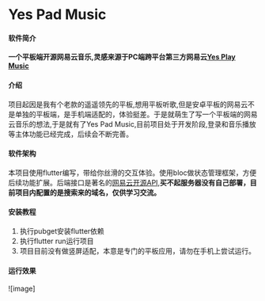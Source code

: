 # Yes Pad Music
#### 软件简介
**一个平板端开源网易云音乐,灵感来源于PC端跨平台第三方网易云[Yes Play Music](https://github.com/qier222/YesPlayMusic)**

#### 介绍
项目起因是我有个老款的遥遥领先的平板,想用平板听歌,但是安卓平板的网易云不是单独的平板端，是手机端适配的，体验挺差。于是就萌生了写一个平板端的网易云音乐的想法,于是就有了Yes Pad Music,目前项目处于开发阶段,登录和音乐播放等主体功能已经完成，后续会不断完善。

#### 软件架构
本项目使用flutter编写，带给你丝滑的交互体验。使用bloc做状态管理框架，方便后续功能扩展。后端接口是著名的[网易云开源API](https://neteasecloudmusicapi.vercel.app/),**买不起服务器没有自己部署，目前项目内配置的是搜索来的域名，仅供学习交流。**


#### 安装教程

1.  执行pubget安装flutter依赖
2.  执行flutter run运行项目
3.  项目目前没有做竖屏适配，本意是专门的平板应用，请勿在手机上尝试运行。

#### 运行效果

![image]

